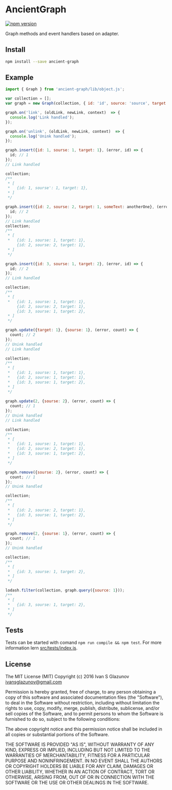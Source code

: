 # AncientGraph

[![npm version](https://badge.fury.io/js/ancient-graph.svg)](https://badge.fury.io/js/ancient-graph)

Graph methods and event handlers based on adapter.

## Install
```bash
npm install --save ancient-graph
```

## Example

```js
import { Graph } from 'ancient-graph/lib/object.js';

var collection = [];
var graph = new Graph(collection, { id: 'id', source: 'source', target: 'target' });

graph.on('link', (oldLink, newLink, context)  => {
  console.log('Link handled');
});

graph.on('unlink', (oldLink, newLink, context)  => {
  console.log('Unink handled');
});

graph.insert({id: 1, sourse: 1, target: 1}, (error, id) => {
  id; // 1
}); 
// Link handled

collection; 
/**
 * [
 *   {id: 1, sourse': 1, target: 1},
 * ]
 */

graph.insert({id: 2, sourse: 2, target: 1, someText: anotherOne}, (error, id) => {
  id; // 2
});
// Link handled
collection;
/**
 * [
 *   {id: 1, sourse: 1, target: 1},
     {id: 2, sourse: 2, target: 1},
 * ]
 */ 

graph.insert({id: 3, sourse: 1, target: 2}, (error, id) => {
  id; // 2
});
// Link handled

collection; 
/**
 * [
 *   {id: 1, sourse: 1, target: 1},
     {id: 2, sourse: 2, target: 1},
     {id: 3, sourse: 1, target: 2},
 * ]
 */ 

graph.update({target: 1}, {sourse: 1}, (error, count) => {
  count; // 2
});
// Unink handled
// Link handled

collection; 
/**
 * [
 *   {id: 1, sourse: 1, target: 1},
 *   {id: 2, sourse: 1, target: 1},
 *   {id: 3, sourse: 1, target: 2},
 * ]
 */ 
 
graph.update(2, {sourse: 2}, (error, count) => {
  count; // 1
});
// Unink handled
// Link handled

collection; 
/**
 * [
 *   {id: 1, sourse: 1, target: 1},
 *   {id: 2, sourse: 2, target: 1},
 *   {id: 3, sourse: 1, target: 2},
 * ]
 */

graph.remove({sourse: 2}, (error, count) => {
  count; // 1
});
// Unink handled

collection; 
/**
 * [
 *   {id: 2, sourse: 2, target: 1},
 *   {id: 3, sourse: 1, target: 2},
 * ]
 */ 

graph.remove(2, {sourse: 1}, (error, count) => {
  count; // 1
});
// Unink handled

collection; 
/**
 * [
 *   {id: 3, sourse: 1, target: 2},
 * ]
 */ 

lodash.filter(collection, graph.query({source: 1}));
/**
 * [
 *   {id: 3, sourse: 1, target: 2},
 * ]
 */ 

```

## Tests

Tests can be started with comand `npm run compile && npm test`. For more information lern [src/tests/index.js](https://github.com/AncientSouls/Graph/blob/master/src/tests/index.js).

## License

The MIT License (MIT)
Copyright (c) 2016 Ivan S Glazunov <ivansglazunov@gmail.com>

Permission is hereby granted, free of charge, to any person obtaining a copy of this software and associated documentation files (the "Software"), to deal in the Software without restriction, including without limitation the rights to use, copy, modify, merge, publish, distribute, sublicense, and/or sell copies of the Software, and to permit persons to whom the Software is furnished to do so, subject to the following conditions:

The above copyright notice and this permission notice shall be included in all copies or substantial portions of the Software.

THE SOFTWARE IS PROVIDED "AS IS", WITHOUT WARRANTY OF ANY KIND, EXPRESS OR IMPLIED, INCLUDING BUT NOT LIMITED TO THE WARRANTIES OF MERCHANTABILITY, FITNESS FOR A PARTICULAR PURPOSE AND NONINFRINGEMENT. IN NO EVENT SHALL THE AUTHORS OR COPYRIGHT HOLDERS BE LIABLE FOR ANY CLAIM, DAMAGES OR OTHER LIABILITY, WHETHER IN AN ACTION OF CONTRACT, TORT OR OTHERWISE, ARISING FROM, OUT OF OR IN CONNECTION WITH THE SOFTWARE OR THE USE OR OTHER DEALINGS IN THE SOFTWARE.
